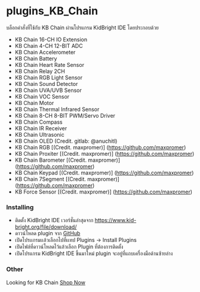 # plugins_KB_Chain 
บล็อกคำสั่งที่ใช้กับ KB Chain ผ่านโปรแกรม KidBright IDE โดยประกอบด้วย
  * KB Chain 16-CH IO Extension
  * KB Chain 4-CH 12-BIT ADC
  * KB Chain Accelerometer
  * KB Chain Battery
  * KB Chain Heart Rate Sensor
  * KB Chain Relay 2CH
  * KB Chain RGB Light Sensor
  * KB Chain Sound Detector
  * KB Chain UVA/UVB Sensor
  * KB Chain VOC Sensor
  * KB Chain Motor
  * KB Chain Thermal Infrared Sensor
  * KB Chain 8-CH 8-BIT PWM/Servo Driver
  * KB Chain Compass
  * KB Chain IR Receiver
  * KB Chain Ultrasonic
  * KB Chain OLED (Credit. gitlab: @anuchitl)
  * KB Chain RGB [(Credit. maxpromer)] (https://github.com/maxpromer)
  * KB Chain Proxiter [(Credit. maxpromer)] (https://github.com/maxpromer)
  * KB Chain Barometer [(Credit. maxpromer)] (https://github.com/maxpromer)
  * KB Chain Keypad [(Credit. maxpromer)] (https://github.com/maxpromer)
  * KB Chain 7Segment [(Credit. maxpromer)] (https://github.com/maxpromer)
  * KB Force Sensor [(Credit. maxpromer)] (https://github.com/maxpromer)


### Installing
* ติดตั้ง KidBright IDE เวอร์ชั่นล่าสุดจาก https://www.kid-bright.org/file/download/
* ดาวน์โหลด plugin จาก [GitHub](https://github.com/gravitech-engineer/Plugins_KB_Chain)
* เปิดโปรเเกรมเเล้วเลือกไปที่เเทป Plugins -> Install Plugins 
* เปิดไฟล์ที่ดาวน์โหลดไว้แล้วเลือก Plugin ที่ต้องการติดตั้ง
* เปิดโปรแกรม KidBright IDE ขึ้นมาใหม่ plugin จะอยู่ที่แถบเครื่องมือด้านซ้ายล่าง


     
### Other 

Looking for KB Chain [Shop Now](https://www.kidbright.io/shop)
